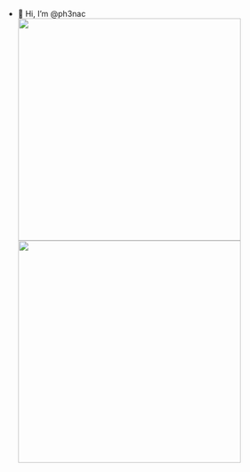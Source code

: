 - 👋 Hi, I’m @ph3nac  
  <img align="center" src="https://github-readme-stats.vercel.app/api?username=ph3nac&show_icons=true&theme=tokyonight" 
       style="width:400px;"/>
  <img align="center" src="https://github-readme-stats.vercel.app/api/top-langs/?username=ph3nac&theme=tokyonight&layout=compact" style="width:400px;"/>
  
<!---
ph3nac/ph3nac is a ✨ special ✨ repository because its `README.md` (this file) appears on your GitHub profile.
You can click the Preview link to take a look at your changes.
--->

